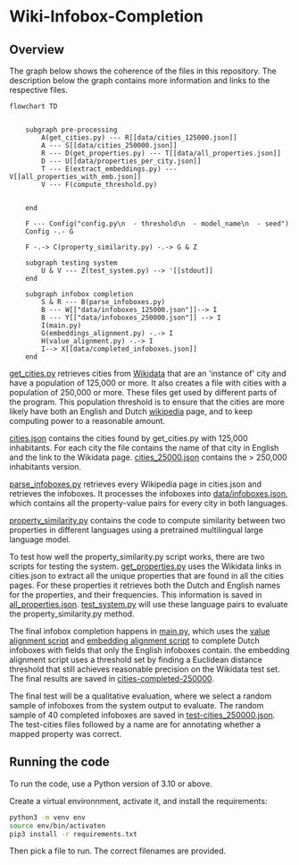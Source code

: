 # Wiki-Infobox-Completion

## Overview

The graph below shows the coherence of the files in this repository. The description below the graph contains more information and links to the respective files. 

```mermaid
flowchart TD


    subgraph pre-processing
        A(get_cities.py) --- R[[data/cities_125000.json]] 
        A --- S[[data/cities_250000.json]]
        R --- D(get_properties.py) --- T[[data/all_properties.json]] 
        D --- U[[data/properties_per_city.json]] 
        T --- E(extract_embeddings.py) --- V[[all_properties_with_emb.json]]
        V --- F(compute_threshold.py) 

        
    end
    
    F --- Config("config.py\n  - threshold\n  - model_name\n  - seed")
    Config -.- G

    F -.-> C(property_similarity.py) -.-> G & Z

    subgraph testing system
        U & V --- Z(test_system.py) --> '[[stdout]]
    end

    subgraph infobox completion
        S & R --- B(parse_infoboxes.py)
        B --- W[["data/infoboxes_125000.json"]]--> I
        B --- Y[["data/infoboxes_250000.json"]] --> I
        I(main.py)
        G(embeddings_alignment.py) -.-> I
        H(value_alignment.py) -.-> I
        I--> X[[data/completed_infoboxes.json]]
    end

```

[get_cities.py](./get_cities.py) retrieves cities from [Wikidata](https://www.wikidata.org/wiki/Wikidata:Main_Page) that are an 'instance of' city and have a population of 125,000 or more. It also creates a file with cities with a population of 250,000 or more. These files get used by different parts of the program. This population threshold is to ensure that the cities are more likely have both an English and Dutch [wikipedia](https://www.wikipedia.org/) page, and to keep computing power to a reasonable amount. 

[cities.json](data/cities.json) contains the cities found by get_cities.py with 125,000 inhabitants. For each city the file contains the name of that city in English and the link to the Wikidata page. [cities_25000.json](data/test-cities_250000.json) contains the > 250,000 inhabitants version. 

[parse_infoboxes.py](./parse_infoboxes.py) retrieves every Wikipedia page in cities.json and retrieves the infoboxes. It processes the infoboxes into [data/infoboxes.json](./data/infoboxes_250000.json), which contains all the property-value pairs for every city in both languages.

[property_similarity.py](./property_similarity.py) contains the code to compute similarity between two properties in different languages using a pretrained multilingual large language model. 

To test how well the property_similarity.py script works, there are two scripts for testing the system. [get_properties.py](./get_properties.py) uses the Wikidata links in cities.json to extract all the unique properties that are found in all the cities pages. For these properties it retrieves both the Dutch and English names for the properties, and their frequencies. This information is saved in [all_properties.json](./data/all_properties.json). [test_system.py](test_system.py) will use these language pairs to evaluate the property_similarity.py method.

The final infobox completion happens in [main.py](main.py), which uses the [value alignment script](value_alignment.py) and [embedding alignment script](embedding_alignment.py) to complete Dutch infoboxes with fields that only the English infoboxes contain. the embedding alignment script uses a threshold set by finding a Euclidean distance threshold that still achieves reasonable precision on the Wikidata test set. The final results are saved in [cities-completed-250000](cities-completed_250000.json).

The final test will be a qualitative evaluation, where we select a random sample of infoboxes from the system output to evaluate. The random sample of 40 completed infoboxes are saved in [test-cities_250000.json](test-cities_250000.json). The test-cities files followed by a name are for annotating whether a mapped property was correct. 

## Running the code

To run the code, use a Python version of 3.10 or above.

 Create a virtual environnment, activate it, and install the requirements:

```bash
python3 -m venv env
source env/bin/activaten
pip3 install -r requirements.txt
```

Then pick a file to run. The correct filenames are provided.
